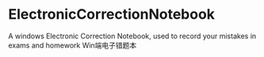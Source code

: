 # ElectronicCorrectionNotebook
A windows Electronic Correction Notebook, used to record your mistakes in exams and homework Win端电子错题本
